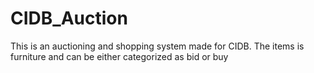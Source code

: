 # CIDB_Auction
This is an auctioning and shopping system made for CIDB. The items is furniture and can be either categorized as bid or buy
